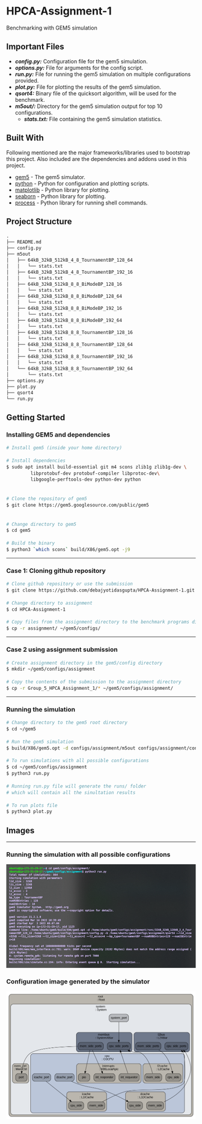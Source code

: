 # HPCA-Assignment-1

Benchmarking with GEM5 simulation

## Important Files

- **_config.py\:_** Configuration file for the gem5 simulation.
- **_options.py\:_** File for arguments for the config script.
- **_run.py\:_** File for running the gem5 simulation on multiple configurations provided.
- **_plot.py\:_** File for plotting the results of the gem5 simulation.
- **_qsort4\:_** Binary file of the quicksort algorithm, will be used for the benchmark.
- **_m5out/:_** Directory for the gem5 simulation output for top 10 configurations.
  - **_stats.txt\:_** File containing the gem5 simulation statistics.

## Built With

Following mentioned are the major frameworks/libraries used to bootstrap this project. Also included are the dependencies and addons used in this project.

- [gem5](https://gem5.org/) - The gem5 simulator.
- [python](https://www.python.org/) - Python for configuration and plotting scripts.
- [matplotlib](https://matplotlib.org/) - Python library for plotting.
- [seaborn](https://seaborn.pydata.org/) - Python library for plotting.
- [process](https://docs.python.org/3/library/subprocess.html) - Python library for running shell commands.

## Project Structure

```
.
├── README.md
├── config.py
├── m5out
│   ├── 64kB_32kB_512kB_4_8_TournamentBP_128_64
│   │   └── stats.txt
│   ├── 64kB_32kB_512kB_4_8_TournamentBP_192_16
│   │   └── stats.txt
│   ├── 64kB_32kB_512kB_8_8_BiModeBP_128_16
│   │   └── stats.txt
│   ├── 64kB_32kB_512kB_8_8_BiModeBP_128_64
│   │   └── stats.txt
│   ├── 64kB_32kB_512kB_8_8_BiModeBP_192_16
│   │   └── stats.txt
│   ├── 64kB_32kB_512kB_8_8_BiModeBP_192_64
│   │   └── stats.txt
│   ├── 64kB_32kB_512kB_8_8_TournamentBP_128_16
│   │   └── stats.txt
│   ├── 64kB_32kB_512kB_8_8_TournamentBP_128_64
│   │   └── stats.txt
│   ├── 64kB_32kB_512kB_8_8_TournamentBP_192_16
│   │   └── stats.txt
│   └── 64kB_32kB_512kB_8_8_TournamentBP_192_64
│       └── stats.txt
├── options.py
├── plot.py
├── qsort4
└── run.py
```

## Getting Started

### Installing GEM5 and dependencies

```bash
# Install gem5 (inside your home directory)

# Install dependencies
$ sudo apt install build-essential git m4 scons zlib1g zlib1g-dev \
         libprotobuf-dev protobuf-compiler libprotoc-dev\
         libgoogle-perftools-dev python-dev python


# Clone the repository of gem5
$ git clone https://gem5.googlesource.com/public/gem5


# Change directory to gem5
$ cd gem5

# Build the binary
$ python3 `which scons` build/X86/gem5.opt -j9
```

---

### Case 1: Cloning github repository

```bash
# Clone github repository or use the submission
$ git clone https://github.com/debajyotidasgupta/HPCA-Assignment-1.git

# Change directory to assignment
$ cd HPCA-Assignment-1

# Copy files from the assignment directory to the benchmark programs directory
$ cp -r assignment/ ~/gem5/configs/
```

---

### Case 2 using assignment submission

```bash
# Create assignment directory in the gem5/config directory
$ mkdir ~/gem5/configs/assignment

# Copy the contents of the submission to the assignment directory
$ cp -r Group_5_HPCA_Assignment_1/* ~/gem5/configs/assignment/
```

---

### Running the simulation

```bash
# Change directory to the gem5 root directory
$ cd ~/gem5

# Run the gem5 simulation
$ build/X86/gem5.opt -d configs/assignment/m5out configs/assignment/config.py -b configs/assignment/qsort4

# To run simulations with all possible configurations
$ cd ~/gem5/configs/assignment
$ python3 run.py

# Running run.py file will generate the runs/ folder
# which will contain all the sinultation results

# To run plots file
$ python3 plot.py
```

## Images

---

### Running the simulation with all possible configurations

![ss1](images/hpca.png)

### Configuration image generated by the simulator

![config](images/config.png)
